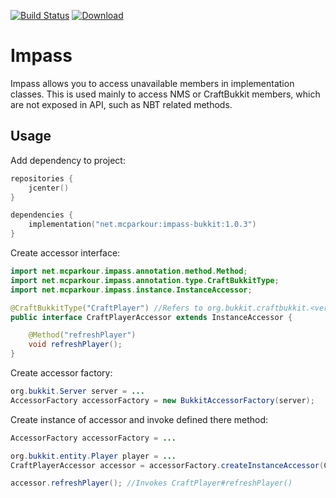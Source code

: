 [![Build Status](https://travis-ci.org/mcparkournet/impass.svg?branch=master)](https://travis-ci.org/mcparkournet/impass)
[![Download](https://api.bintray.com/packages/mcparkour/maven-public/impass-bukkit/images/download.svg)](https://bintray.com/mcparkour/maven-public/impass-bukkit/_latestVersion)

# Impass

Impass allows you to access unavailable members in implementation classes. This is used mainly to access NMS or CraftBukkit members, which are not exposed in API, such as NBT related methods.

## Usage

Add dependency to project:

```kotlin
repositories {
	jcenter()
}

dependencies {
	implementation("net.mcparkour:impass-bukkit:1.0.3")
}
```

Create accessor interface:

```java
import net.mcparkour.impass.annotation.method.Method;
import net.mcparkour.impass.annotation.type.CraftBukkitType;
import net.mcparkour.impass.instance.InstanceAccessor;

@CraftBukkitType("CraftPlayer") //Refers to org.bukkit.craftbukkit.<version>.CraftPlayer
public interface CraftPlayerAccessor extends InstanceAccessor {

	@Method("refreshPlayer")
	void refreshPlayer();
}
```

Create accessor factory:

```java
org.bukkit.Server server = ...
AccessorFactory accessorFactory = new BukkitAccessorFactory(server);
```

Create instance of accessor and invoke defined there method:

```java
AccessorFactory accessorFactory = ...

org.bukkit.entity.Player player = ...
CraftPlayerAccessor accessor = accessorFactory.createInstanceAccessor(CraftPlayerAccessor.class, player);

accessor.refreshPlayer(); //Invokes CraftPlayer#refreshPlayer()
```
